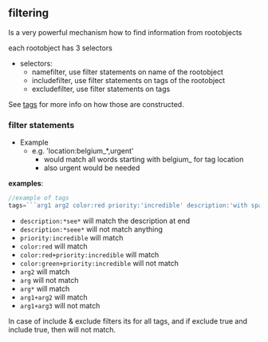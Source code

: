 ## filtering

Is a very powerful mechanism how to find information from rootobjects

each rootobject has 3 selectors

- selectors:
  - namefilter, use filter statements on name of the rootobject
  - includefilter, use filter statements on tags of the rootobject
  - excludefilter, use filter statements on tags

See [tags](tags.md) for more info on how those are constructed.

### filter statements

- Example
    - e.g. 'location:belgium_*,urgent'
        - would match all words starting with belgium_ for tag location
        - also urgent would be needed

**examples**:

```go
//example of tags
tags=```arg1 arg2 color:red priority:'incredible' description:'with spaces, lets see if ok' ```
```


- ```description:*see*``` will match the description at end
- ```description:*seee*``` will not match anything
- ```priority:incredible``` will match
- ```color:red``` will match
- ```color:red+priority:incredible``` will match 
- ```color:green+priority:incredible``` will not match 
- ```arg2``` will match 
- ```arg``` will not match 
- ```arg*``` will match 
- ```arg1+arg2``` will match 
- ```arg1+arg3``` will not match 

In case of include & exclude filters its for all tags, and if exclude true and include true, then will not match.